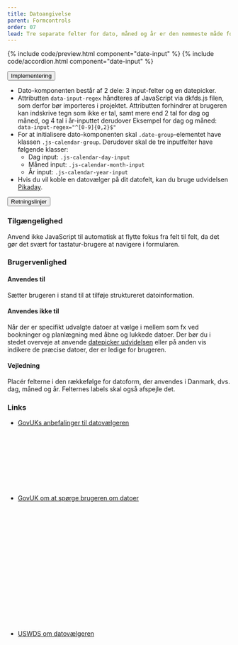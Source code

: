 ```yaml
---
title: Datoangivelse
parent: Formcontrols
order: 07
lead: Tre separate felter for dato, måned og år er den nemmeste måde for brugeren at indskrive en dato.
---
```


{% include code/preview.html component="date-input" %}
{% include code/accordion.html component="date-input" %}
<div class="accordion-bordered">
  <button class="button-unstyled accordion-button"
      aria-expanded="false" aria-controls="date-input-tech">
    Implementering
  </button>
  <div id="date-input-tech" aria-hidden="true" class="accordion-content">
    <section>
         <ul>
          <li>Dato-komponenten består af 2 dele: 3 input-felter og en datepicker.</li>
          <li>Attributten <code>data-input-regex</code> håndteres af JavaScript via dkfds.js filen, som derfor bør importeres i projektet.
           Attributten forhindrer at brugeren kan indskrive tegn som ikke er tal, samt mere end 2 tal for dag og måned, og 4 tal i år-inputtet derudover  Eksempel for dag og måned: <code> data-input-regex="^[0-9]{0,2}$"</code></li>
          <li>
            For at initialisere dato-komponenten skal <code>.date-group</code>-elementet have klassen <code>.js-calendar-group</code>. Derudover skal de tre inputfelter have følgende klasser:
            <ul>
              <li>Dag input: <code>.js-calendar-day-input</code></li>
              <li>Måned input: <code>.js-calendar-month-input</code></li>
              <li>År input: <code>.js-calendar-year-input</code></li>
            </ul>
          </li>
          <li>Hvis du vil koble en datovælger på dit datofelt, kan du bruge udvidelsen <a href="/dkfds-docs/udvidelser/pikaday/">Pikaday</a>.</li>
        </ul>
    </section>
  </div>
</div>
<div class="accordion-bordered">
  <button class="button-unstyled accordion-button"
      aria-expanded="true" aria-controls="date-input-docs">
    Retningslinjer
  </button>
  <div id="date-input-docs" aria-hidden="false" class="accordion-content">
    <article>
      <section>
          <h3 class="h4">Tilgængelighed</h3>
          <p>Anvend ikke JavaScript til automatisk at flytte fokus fra felt til felt, da det gør det svært for tastatur-brugere at navigere i formularen.</p>          
      </section>
      <section>
          <h3 class="h4">Brugervenlighed</h3>
          <h4 class="h5">Anvendes til</h4>
          <p>Sætter brugeren i stand til at tilføje struktureret datoinformation.</p>
          <h4 class="h5">Anvendes ikke til</h4>
          <p>Når der er specifikt udvalgte datoer at vælge i mellem som fx ved bookninger og planlægning med åbne og lukkede datoer. Der bør du i stedet overveje at anvende <a href="/dkfds-docs/udvidelser/pikaday/">datepicker udvidelsen</a> eller på anden vis indikere de præcise datoer, der er ledige for brugeren.</p>
          <h4 class="h5">Vejledning</h4>
          <p>Placér felterne i den rækkefølge for datoform, der anvendes i Danmark, dvs. dag, måned og år. Felternes labels skal også afspejle det.</p>
      </section>
      <section>
      <h3 class="h4">Links</h3>
      <ul class="nobullet-list">
        <li><a href="https://design-system.service.gov.uk/components/date-input/" class="icon-link">GovUKs anbefalinger til datovælgeren<svg class="icon-svg"><use xlink:href="#open-in-new"></use></svg></a></li>
        <li><a href="https://design-system.service.gov.uk/patterns/dates/" class="icon-link">GovUK om at spørge brugeren om datoer<svg class="icon-svg"><use xlink:href="#open-in-new"></use></svg></a></li>
        <li><a href="https://v2.designsystem.digital.gov/components/form-controls/#date-input" class="icon-link">USWDS om datovælgeren<svg class="icon-svg"><use xlink:href="#open-in-new"></use></svg></a></li>
      </ul>
      </section>
    </article>
  </div>
</div>
